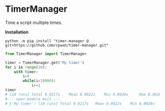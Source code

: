 # TimerManager
Time a script multiple times.

**Installation**
```shell
python -m pip install "timer-manager @ git+https://github.com/cpwan/timer-manager.git"
```

```python
from TimerManager import TimerManager

timer = TimerManager.get('My timer')
for i in range(10):
    with timer:
        i=0
        while(i<10000):
            i+=1
timer
# [10 runs] Total 0.0217s	 Mean 0.0022s	 Min 0.0020s	 Max 0.0026s	 
#--- upon module exit --- 
# {'My timer': [10 runs] Total 0.0217s	 Mean 0.0022s	 Min 0.0020s	 Max 0.0026s     }
```
